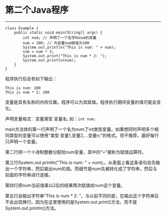 # 第二个Java程序
---
```
class Example {
	public static void main(String[] args) {
		int num; // 声明了一个名字叫num的变量
		num = 100; // 为变量num赋值为100
		System.out.println("This is num: " + num);
		num = num * 2;
		System.out.print("This is num * 2: ");
		System.out.println(num);
	}
}
```
程序执行后会有如下输出：
```
This is num: 100
This is num * 2: 200
```


变量是具有名称的内存位置。程序可以为其赋值。程序执行期间变量的值可能会变化。

声明变量格式：变量类型 变量名;
如：`int num;`

main方法体的第一行声明了一个名为num了int类型变量。如果想同时声明多个相同类型的变量可以使用“类型 变量1,变量2,...变量n;”的格式。但不推荐，最好每行只声明一个变量。

第二行把一个十进制整数分配给num变量，其中的“=”被称为赋值运算符。

第三行System.out.println("This is num: " + num);。从表面上看这条语句会先输出一个字符串，然后输出num的值。而细节是num先被转化成了字符串，然后与前面的字符串进行连接。

第四行把num当前值乘以2后的结果两次赋值给num这个变量。

第五行会输出字符串“This is num * 2: ”，与以前不同的是，在输出这个字符串后不会出现换行。因为在这里使用的是System.out.print()方法，而不是System.out.println()方法。





